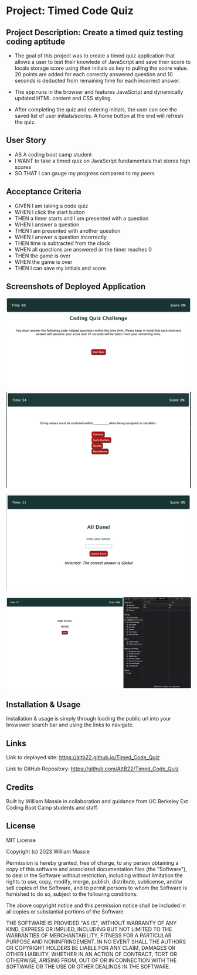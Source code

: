 # Project: Timed Code Quiz

## Project Description: Create a timed quiz testing coding aptitude

- The goal of this project was to create a timed quiz application that allows a user to test their knowlede of JavaScript and save their score to locals storage score using their initials as key to pulling the score value.  20 points are added for each correctly answered question and 10 seconds is deducted from remaining time for each incorrect answer.

- The app runs in the browser and features JavaScript and dynamically updated HTML content and CSS styling.

- After completing the quiz and entering initials, the user can see the saved list of user initials/scores.  A home button at the end will refresh the quiz.

## User Story

- AS A coding boot camp student
- I WANT to take a timed quiz on JavaScript fundamentals that stores high scores
- SO THAT I can gauge my progress compared to my peers

## Acceptance Criteria

- GIVEN I am taking a code quiz
- WHEN I click the start button
- THEN a timer starts and I am presented with a question
- WHEN I answer a question
- THEN I am presented with another question
- WHEN I answer a question incorrectly
- THEN time is subtracted from the clock
- WHEN all questions are answered or the timer reaches 0
- THEN the game is over
- WHEN the game is over
- THEN I can save my initials and score

## Screenshots of Deployed Application

![Displays quiz home.](./Assets/Screenshots/Quiz_Home.png)

![Displays quiz question example.](./Assets/Screenshots/Quiz_Question.png)

![Displays quiz End.](./Assets/Screenshots/Quiz_End.png)

![Displays quiz saved scores.](./Assets/Screenshots/Quiz_Scores.png)



## Installation & Usage

Installation & usage is simply through loading the public url into your browswer search bar and using the links to navigate.


## Links 

Link to deployed site:
https://altb22.github.io/Timed_Code_Quiz

Link to GitHub Repository:
https://github.com/AltB22/Timed_Code_Quiz


## Credits

Built by William Massie in collaboration and guidance from UC Berkeley Ext Coding Boot Camp students and staff. 


## License

MIT License

Copyright (c) 2023 William Massie

Permission is hereby granted, free of charge, to any person obtaining a copy
of this software and associated documentation files (the "Software"), to deal
in the Software without restriction, including without limitation the rights
to use, copy, modify, merge, publish, distribute, sublicense, and/or sell
copies of the Software, and to permit persons to whom the Software is
furnished to do so, subject to the following conditions:

The above copyright notice and this permission notice shall be included in all
copies or substantial portions of the Software.

THE SOFTWARE IS PROVIDED "AS IS", WITHOUT WARRANTY OF ANY KIND, EXPRESS OR
IMPLIED, INCLUDING BUT NOT LIMITED TO THE WARRANTIES OF MERCHANTABILITY,
FITNESS FOR A PARTICULAR PURPOSE AND NONINFRINGEMENT. IN NO EVENT SHALL THE
AUTHORS OR COPYRIGHT HOLDERS BE LIABLE FOR ANY CLAIM, DAMAGES OR OTHER
LIABILITY, WHETHER IN AN ACTION OF CONTRACT, TORT OR OTHERWISE, ARISING FROM,
OUT OF OR IN CONNECTION WITH THE SOFTWARE OR THE USE OR OTHER DEALINGS IN THE
SOFTWARE.